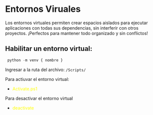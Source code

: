 # Entornos Viruales

Los entornos virtuales permiten crear espacios aislados para ejecutar aplicaciones con todas sus dependencias,
sin interferir con otros proyectos. ¡Perfectos para mantener todo organizado y sin conflictos!

## Habilitar un entorno virtual:

```python
 python -m venv { nombre }
```

Ingresar a la ruta del archivo: `/Scripts/`

Para actiuvar el entorno virtual:

- <p style="color: yellow">Activate.ps1</p>

Para desactivar el entorno virtual

- <p style="color: yellow">deactivate</p>
